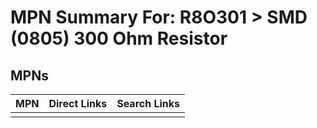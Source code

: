 



# MPN Summary For: R8O301 > SMD (0805) 300 Ohm Resistor

## MPNs
  

|MPN|Direct Links|Search Links|
| :--- | :--- | :--- |
||||
